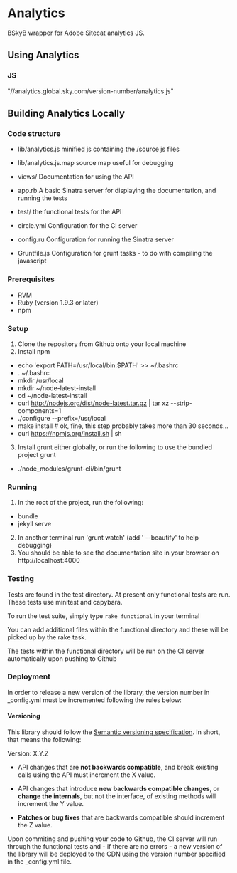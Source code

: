 Analytics
=========
BSkyB wrapper for Adobe Sitecat analytics JS.

## Using Analytics
### JS
"//analytics.global.sky.com/version-number/analytics.js"

## Building Analytics Locally

### Code structure
- lib/analytics.js
  minified js containing the /source js files

- lib/analytics.js.map
  source map useful for debugging

- views/
  Documentation for using the API

- app.rb
  A basic Sinatra server for displaying the documentation, and running the tests

- test/
  the functional tests for the API

- circle.yml
  Configuration for the CI server

- config.ru
  Configuration for running the Sinatra server

- Gruntfile.js
  Configuration for grunt tasks - to do with compiling the javascript

### Prerequisites

- RVM
- Ruby (version 1.9.3 or later)
- npm

### Setup
1. Clone the repository from Github onto your local machine
2. Install npm
  - echo 'export PATH=/usr/local/bin:$PATH' >> ~/.bashrc
  - . ~/.bashrc
  - mkdir /usr/local
  - mkdir ~/node-latest-install
  - cd ~/node-latest-install
  - curl http://nodejs.org/dist/node-latest.tar.gz | tar xz --strip-components=1
  - ./configure --prefix=/usr/local
  - make install # ok, fine, this step probably takes more than 30 seconds...
  - curl https://npmjs.org/install.sh | sh
3. Install grunt either globally, or run the following to use the bundled project grunt
  - ./node_modules/grunt-cli/bin/grunt

### Running

1. In the root of the project, run the following:
  - bundle
  - jekyll serve
2. In another terminal run 'grunt watch' (add ' --beautify' to help debugging)
3. You should be able to see the documentation site in your browser on http://localhost:4000

### Testing
Tests are found in the test directory. At present only functional
tests are run. These tests use minitest and capybara.

To run the test suite, simply type `rake functional` in your terminal

You can add additional files within the functional directory and these will be
picked up by the rake task.

The tests within the functional directory will be run on the CI server
automatically upon pushing to Github

### Deployment
In order to release a new version of the library, the version number in _config.yml must be
incremented following the rules below: 

#### Versioning
This library should follow the [Semantic versioning
specification](http://semver.org/). In short, that means the following:

Version: X.Y.Z

- API changes that are **not backwards compatible**, and break existing
  calls using the API must increment the X value.

- API changes that introduce **new backwards compatible changes**, or **change the
  internals**, but not the interface, of existing methods will increment the
  Y value.

- **Patches or bug fixes** that are backwards compatible should increment the
  Z value.


Upon commiting and pushing your code to Github, the CI server will run through
the functional tests and - if there are no errors - a new version of the library
will be deployed to the CDN using the version number specified in the
_config.yml file.
